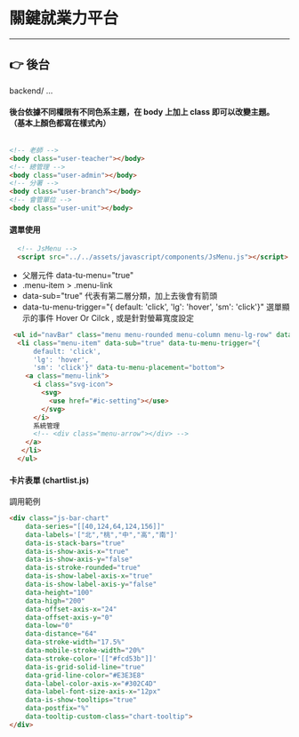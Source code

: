 
# 關鍵就業力平台

------------

## 👉 後台

backend/ ... 

#### 後台依據不同權限有不同色系主題，在 body 上加上 class 即可以改變主題。 （基本上顏色都寫在樣式內）


```html

<!-- 老師 -->
<body class="user-teacher"></body>
<!-- 總管理 -->
<body class="user-admin"></body>
<!-- 分署 -->
<body class="user-branch"></body>
<!-- 會管單位 -->
<body class="user-unit"></body>

```

#### 選單使用 

``` html
  <!-- JsMenu -->
  <script src="../../assets/javascript/components/JsMenu.js"></script>
```

- 父層元件   data-tu-menu="true"
- .menu-item > .menu-link 
- data-sub="true" 代表有第二層分類，加上去後會有箭頭
- data-tu-menu-trigger="{ default: 'click', 'lg': 'hover', 'sm': 'click'}"
		選單顯示的事件 Hover Or Cilck , 或是針對螢幕寬度設定

```html
 <ul id="navBar" class="menu menu-rounded menu-column menu-lg-row" data-tu-menu="true">
  <li class="menu-item" data-sub="true" data-tu-menu-trigger="{
      default: 'click',
      'lg': 'hover', 
      'sm': 'click'}" data-tu-menu-placement="bottom">
    <a class="menu-link">
      <i class="svg-icon">
        <svg>
          <use href="#ic-setting"></use>
        </svg>
      </i>
      系統管理
      <!-- <div class="menu-arrow"></div> -->
    </a>
   </li>
  </ul>
```




#### 卡片表單 (chartlist.js)

調用範例


```html
<div class="js-bar-chart" 
	data-series="[[40,124,64,124,156]]" 
	data-labels='["北","桃","中","高","南"]' 
	data-is-stack-bars="true" 
	data-is-show-axis-x="true" 
	data-is-show-axis-y="false" 
	data-is-stroke-rounded="true" 
	data-is-show-label-axis-x="true" 
	data-is-show-label-axis-y="false" 
	data-height="100" 
	data-high="200" 
	data-offset-axis-x="24" 
	data-offset-axis-y="0" 
	data-low="0" 
	data-distance="64" 
	data-stroke-width="17.5%" 
	data-mobile-stroke-width="20%" 
	data-stroke-color='[["#fcd53b"]]' 
	data-is-grid-solid-line="true" 
	data-grid-line-color="#E3E3E8" 
	data-label-color-axis-x="#302C4D" 
	data-label-font-size-axis-x="12px" 
	data-is-show-tooltips="true"
	data-postfix="%" 
	data-tooltip-custom-class="chart-tooltip">
</div>
```
